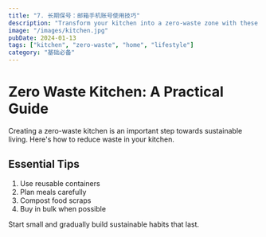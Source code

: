 ```yaml
---
title: "7. 长期保号：邮箱手机账号使用技巧"
description: "Transform your kitchen into a zero-waste zone with these practical tips."
image: "/images/kitchen.jpg"
pubDate: 2024-01-13
tags: ["kitchen", "zero-waste", "home", "lifestyle"]
category: "基础必备"
---
```


# Zero Waste Kitchen: A Practical Guide

Creating a zero-waste kitchen is an important step towards sustainable living. Here's how to reduce waste in your kitchen.

## Essential Tips

1. Use reusable containers
2. Plan meals carefully
3. Compost food scraps
4. Buy in bulk when possible

Start small and gradually build sustainable habits that last.